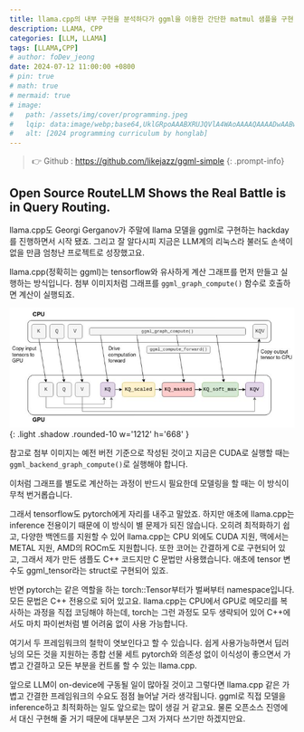 ```yaml
---
title: llama.cpp의 내부 구현을 분석하다가 ggml을 이용한 간단한 matmul 샘플을 구현 사례 고찰
description: LLAMA, CPP
categories: [LLM, LLAMA]
tags: [LLAMA,CPP]
# author: foDev_jeong
date: 2024-07-12 11:00:00 +0800
# pin: true
# math: true
# mermaid: true
# image:
#   path: /assets/img/cover/programming.jpeg
#   lqip: data:image/webp;base64,UklGRpoAAABXRUJQVlA4WAoAAAAQAAAADwAABwAAQUxQSDIAAAARL0AmbZurmr57yyIiqE8oiG0bejIYEQTgqiDA9vqnsUSI6H+oAERp2HZ65qP/VIAWAFZQOCBCAAAA8AEAnQEqEAAIAAVAfCWkAALp8sF8rgRgAP7o9FDvMCkMde9PK7euH5M1m6VWoDXf2FkP3BqV0ZYbO6NA/VFIAAAA
#   alt: [2024 programming curriculum by honglab]
---
```


> 👉 Github : <https://github.com/likejazz/ggml-simple>
{: .prompt-info}

## Open Source RouteLLM Shows the Real Battle is in Query Routing. 

llama.cpp도 Georgi Gerganov가 주말에 llama 모델을 ggml로 구현하는 hackday를 진행하면서 시작 됐죠. 그리고 잘 알다시피 지금은 LLM계의 리눅스라 불러도 손색이 없을 만큼 엄청난 프로젝트로 성장했고요.

llama.cpp(정확히는 ggml)는 tensorflow와 유사하게 계산 그래프를 먼저 만들고 실행하는 방식입니다. 첨부 이미지처럼 그래프를 `ggml_graph_compute()` 함수로 호출하면 계산이 실행되죠. 

![ LLAMA cpp ](/assets/img/llm/LLAMA-CPP.jpeg){: .light .shadow .rounded-10 w='1212' h='668' }

참고로 첨부 이미지는 예전 버전 기준으로 작성된 것이고 지금은 CUDA로 실행할 때는 `ggml_backend_graph_compute()`로 실행해야 합니다. 

이처럼 그래프를 별도로 계산하는 과정이 반드시 필요한데 모델링을 할 때는 이 방식이 무척 번거롭습니다. 

그래서 tensorflow도 pytorch에게 자리를 내주고 말았죠. 하지만 애초에 llama.cpp는 inference 전용이기 때문에 이 방식이 별 문제가 되진 않습니다. 
오히려 최적화하기 쉽고, 다양한 백엔드를 지원할 수 있어 llama.cpp는 CPU 외에도 CUDA 지원, 맥에서는 METAL 지원, AMD의 ROCm도 지원합니다. 또한 코어는 간결하게 C로 구현되어 있고, 그래서 제가 만든 샘플도 C++ 코드지만 C 문법만 사용했습니다. 
애초에 tensor 변수도 ggml_tensor라는 struct로 구현되어 있죠.

반면 pytorch는 같은 역할을 하는 torch::Tensor부터가 벌써부터 namespace입니다. 모든 문법은 C++ 전용으로 되어 있고요. llama.cpp는 CPU에서 GPU로 메모리를 복사하는 과정을 직접 코딩해야 하는데, torch는 그런 과정도 모두 생략되어 있어 C++에서도 마치 파이썬처럼 별 어려움 없이 사용 가능합니다. 

여기서 두 프레임워크의 철학이 엿보인다고 할 수 있습니다. 쉽게 사용가능하면서 딥러닝의 모든 것을 지원하는 종합 선물 세트 pytorch와 의존성 없이 이식성이 좋으면서 가볍고 간결하고 모든 부분을 컨트롤 할 수 있는 llama.cpp.

앞으로 LLM이 on-device에 구동될 일이 많아질 것이고 그렇다면 llama.cpp 같은 가볍고 간결한 프레임워크의 수요도 점점 늘어날 거라 생각됩니다. ggml로 직접 모델을 inference하고 최적화하는 일도 앞으로는 많이 생길 거 같고요. 물론 오픈소스 진영에서 대신 구현해 줄 거기 때문에 대부분은 그저 가져다 쓰기만 하겠지만요.


